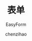 ---
category: 组件
type: Easy系列
title: 表单
subtitle: EasyForm
author:
  - chenzihao
description: 通过配置的方式渲染表单，提供一个快速复制配置从而建立表单的能力
cover: 
tags:
  - form
  - configurable
  - easy-to-duplicate
---